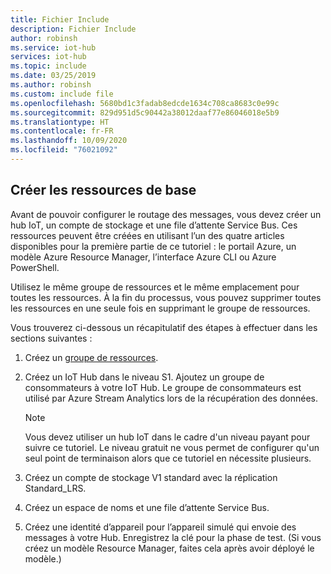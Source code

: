```yaml
---
title: Fichier Include
description: Fichier Include
author: robinsh
ms.service: iot-hub
services: iot-hub
ms.topic: include
ms.date: 03/25/2019
ms.author: robinsh
ms.custom: include file
ms.openlocfilehash: 5680bd1c3fadab8edcde1634c708ca8683c0e99c
ms.sourcegitcommit: 829d951d5c90442a38012daaf77e86046018e5b9
ms.translationtype: HT
ms.contentlocale: fr-FR
ms.lasthandoff: 10/09/2020
ms.locfileid: "76021092"
---
```

## <a name="create-base-resources"></a>Créer les ressources de base

Avant de pouvoir configurer le routage des messages, vous devez créer un hub IoT, un compte de stockage et une file d’attente Service Bus. Ces ressources peuvent être créées en utilisant l’un des quatre articles disponibles pour la première partie de ce tutoriel : le portail Azure, un modèle Azure Resource Manager, l’interface Azure CLI ou Azure PowerShell.

Utilisez le même groupe de ressources et le même emplacement pour toutes les ressources. À la fin du processus, vous pouvez supprimer toutes les ressources en une seule fois en supprimant le groupe de ressources.

Vous trouverez ci-dessous un récapitulatif des étapes à effectuer dans les sections suivantes : 

1. Créez un [groupe de ressources](../articles/azure-resource-manager/management/overview.md).

2. Créez un IoT Hub dans le niveau S1. Ajoutez un groupe de consommateurs à votre IoT Hub. Le groupe de consommateurs est utilisé par Azure Stream Analytics lors de la récupération des données.

   > [!NOTE]
   > Vous devez utiliser un hub IoT dans le cadre d'un niveau payant pour suivre ce tutoriel. Le niveau gratuit ne vous permet de configurer qu'un seul point de terminaison alors que ce tutoriel en nécessite plusieurs.
   > 

3. Créez un compte de stockage V1 standard avec la réplication Standard_LRS.

4. Créez un espace de noms et une file d’attente Service Bus.

5. Créez une identité d’appareil pour l’appareil simulé qui envoie des messages à votre Hub. Enregistrez la clé pour la phase de test. (Si vous créez un modèle Resource Manager, faites cela après avoir déployé le modèle.)